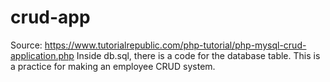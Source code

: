 # crud-app
Source: https://www.tutorialrepublic.com/php-tutorial/php-mysql-crud-application.php
Inside db.sql, there is a code for the database table. This is a practice for making an employee CRUD system.
